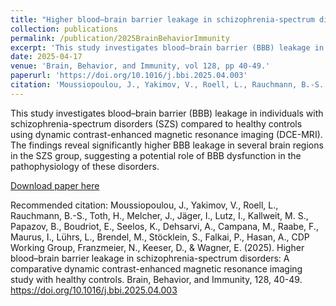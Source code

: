 ```yaml
---
title: "Higher blood–brain barrier leakage in schizophrenia-spectrum disorders: A comparative dynamic contrast-enhanced magnetic resonance imaging study with healthy controls"
collection: publications
permalink: /publication/2025BrainBehaviorImmunity
excerpt: 'This study investigates blood–brain barrier (BBB) leakage in individuals with schizophrenia-spectrum disorders (SZS) compared to healthy controls using dynamic contrast-enhanced magnetic resonance imaging (DCE-MRI).'
date: 2025-04-17
venue: 'Brain, Behavior, and Immunity, vol 128, pp 40-49.'
paperurl: 'https://doi.org/10.1016/j.bbi.2025.04.003'
citation: 'Moussiopoulou, J., Yakimov, V., Roell, L., Rauchmann, B.-S., Toth, H., Melcher, J., Jäger, I., Lutz, I., Kallweit, M. S., Papazov, B., Boudriot, E., Seelos, K., Dehsarvi, A., Campana, M., Raabe, F., Maurus, I., Lührs, L., Brendel, M., Stöcklein, S., Falkai, P., Hasan, A., CDP Working Group, Franzmeier, N., Keeser, D., & Wagner, E. (2025). Higher blood–brain barrier leakage in schizophrenia-spectrum disorders: A comparative dynamic contrast-enhanced magnetic resonance imaging study with healthy controls. Brain, Behavior, and Immunity, 128, 40-49. https://doi.org/10.1016/j.bbi.2025.04.003'
---
```


This study investigates blood–brain barrier (BBB) leakage in individuals with schizophrenia-spectrum disorders (SZS) compared to healthy controls using dynamic contrast-enhanced magnetic resonance imaging (DCE-MRI). The findings reveal significantly higher BBB leakage in several brain regions in the SZS group, suggesting a potential role of BBB dysfunction in the pathophysiology of these disorders.

[Download paper here](https://doi.org/10.1016/j.bbi.2025.04.003)

Recommended citation: Moussiopoulou, J., Yakimov, V., Roell, L., Rauchmann, B.-S., Toth, H., Melcher, J., Jäger, I., Lutz, I., Kallweit, M. S., Papazov, B., Boudriot, E., Seelos, K., Dehsarvi, A., Campana, M., Raabe, F., Maurus, I., Lührs, L., Brendel, M., Stöcklein, S., Falkai, P., Hasan, A., CDP Working Group, Franzmeier, N., Keeser, D., & Wagner, E. (2025). Higher blood–brain barrier leakage in schizophrenia-spectrum disorders: A comparative dynamic contrast-enhanced magnetic resonance imaging study with healthy controls. Brain, Behavior, and Immunity, 128, 40-49. https://doi.org/10.1016/j.bbi.2025.04.003